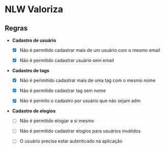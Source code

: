 # NLW Valoriza


## Regras

- **Cadastro de usuário**

    - [x] Não é permitido cadastrar mais de um usuário com o mesmo email
    
    - [x] Não é permitido cadastrar usuário sem email

- **Cadastro de tags**

    - [x] Não é perimitido cadastrar mais de uma tag com o mesmo nome
    
    - [x] Não é permitido cadastrar tag sem nome
    
    - [x] Não é permito o cadastro por usuário que não sejam adm

- **Cadastro de elogios**

    - [ ] Não é permitido elogiar a si mesmo
    
    - [ ] Não é permitido cadastrar elogios para usuários inválidos
    
    - [ ] O usuário precisa estar autenticado na aplicação

